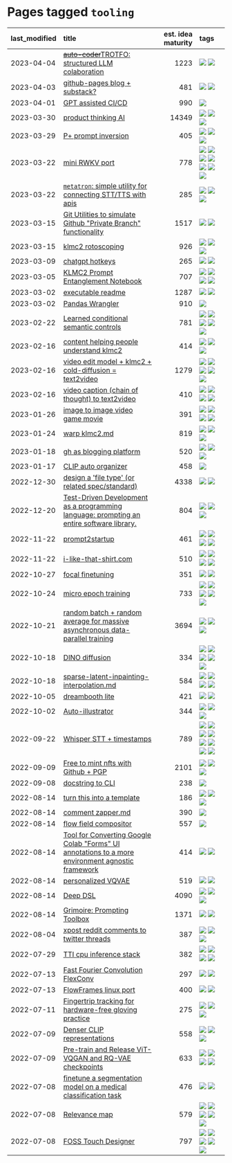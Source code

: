 # Pages tagged `tooling`

|last_modified|title|est. idea maturity|tags
|:---|:---|---:|:---|
|2023-04-04|[~~auto-coder~~TROTFO: structured LLM colaboration](../auto-coder.md)|1223|[![](https://img.shields.io/badge/tag-prompting-708555)](../tags/prompting.md) [![](https://img.shields.io/badge/tag-tooling-e5fa6f)](../tags/tooling.md)|
|2023-04-03|[github-pages blog + substack?](../gh-pages-blog-plus-substack.md)|481|[![](https://img.shields.io/badge/tag-tooling-e5fa6f)](../tags/tooling.md) [![](https://img.shields.io/badge/tag-wip-ab4f55)](../tags/wip.md)|
|2023-04-01|[GPT assisted CI/CD](../gpt_assisted_cicd_workflows.md)|990|[![](https://img.shields.io/badge/tag-tooling-e5fa6f)](../tags/tooling.md)|
|2023-03-30|[product thinking AI](../product_thinking_ai.md)|14349|[![](https://img.shields.io/badge/tag-experimental-c02c21)](../tags/experimental.md) [![](https://img.shields.io/badge/tag-foundation-b25b5)](../tags/foundation.md) [![](https://img.shields.io/badge/tag-tooling-e5fa6f)](../tags/tooling.md)|
|2023-03-29|[P+ prompt inversion](../p_plus_inversion.md)|405|[![](https://img.shields.io/badge/tag-prompting-708555)](../tags/prompting.md) [![](https://img.shields.io/badge/tag-tooling-e5fa6f)](../tags/tooling.md) [![](https://img.shields.io/badge/tag-wip-ab4f55)](../tags/wip.md)|
|2023-03-22|[mini RWKV port](../rust_rwkv.md)|778|[![](https://img.shields.io/badge/tag-RNN-abf295)](../tags/RNN.md) [![](https://img.shields.io/badge/tag-completed-2b6571)](../tags/completed.md) [![](https://img.shields.io/badge/tag-experimental-c02c21)](../tags/experimental.md) [![](https://img.shields.io/badge/tag-ggml-97a75e)](../tags/ggml.md) [![](https://img.shields.io/badge/tag-mobilenet-29349d)](../tags/mobilenet.md) [![](https://img.shields.io/badge/tag-tooling-e5fa6f)](../tags/tooling.md) [![](https://img.shields.io/badge/tag-wip-ab4f55)](../tags/wip.md)|
|2023-03-22|[`metatron`: simple utility for connecting STT/TTS with apis](../metatron.md)|285|[![](https://img.shields.io/badge/tag-accessibility-b7fb0)](../tags/accessibility.md) [![](https://img.shields.io/badge/tag-tooling-e5fa6f)](../tags/tooling.md) [![](https://img.shields.io/badge/tag-wip-ab4f55)](../tags/wip.md)|
|2023-03-15|[Git Utilities to simulate Github "Private Branch" functionality](../git_private_branch_utils.md)|1517|[![](https://img.shields.io/badge/tag-stability-dc62b7)](../tags/stability.md) [![](https://img.shields.io/badge/tag-tooling-e5fa6f)](../tags/tooling.md)|
|2023-03-15|[klmc2 rotoscoping](../klmc2_rotoscoping.md)|926|[![](https://img.shields.io/badge/tag-animation-32f6f2)](../tags/animation.md) [![](https://img.shields.io/badge/tag-experimental-c02c21)](../tags/experimental.md) [![](https://img.shields.io/badge/tag-tooling-e5fa6f)](../tags/tooling.md)|
|2023-03-09|[chatgpt hotkeys](../chatgpt_hotkeys.md)|265|[![](https://img.shields.io/badge/tag-tooling-e5fa6f)](../tags/tooling.md) [![](https://img.shields.io/badge/tag-wip-ab4f55)](../tags/wip.md)|
|2023-03-05|[KLMC2 Prompt Entanglement Notebook](../klmc2-prompt-entanglement.md)|707|[![](https://img.shields.io/badge/tag-meta-3a20e)](../tags/meta.md) [![](https://img.shields.io/badge/tag-prompting-708555)](../tags/prompting.md) [![](https://img.shields.io/badge/tag-tooling-e5fa6f)](../tags/tooling.md) [![](https://img.shields.io/badge/tag-wip-ab4f55)](../tags/wip.md)|
|2023-03-02|[executable readme](../executable_readme.md)|1287|[![](https://img.shields.io/badge/tag-tooling-e5fa6f)](../tags/tooling.md) [![](https://img.shields.io/badge/tag-wip-ab4f55)](../tags/wip.md)|
|2023-03-02|[Pandas Wrangler](../pandas_wrangler.md)|910|[![](https://img.shields.io/badge/tag-tooling-e5fa6f)](../tags/tooling.md)|
|2023-02-22|[Learned conditional semantic controls](../learned-conditional-semantic-controls.md)|781|[![](https://img.shields.io/badge/tag-animation-32f6f2)](../tags/animation.md) [![](https://img.shields.io/badge/tag-colab-d82abc)](../tags/colab.md) [![](https://img.shields.io/badge/tag-experimental-c02c21)](../tags/experimental.md) [![](https://img.shields.io/badge/tag-prompting-708555)](../tags/prompting.md) [![](https://img.shields.io/badge/tag-tooling-e5fa6f)](../tags/tooling.md)|
|2023-02-16|[content helping people understand klmc2](../explaining_klmc2.md)|414|[![](https://img.shields.io/badge/tag-meta-3a20e)](../tags/meta.md) [![](https://img.shields.io/badge/tag-tooling-e5fa6f)](../tags/tooling.md) [![](https://img.shields.io/badge/tag-wip-ab4f55)](../tags/wip.md)|
|2023-02-16|[video edit model + klmc2 + cold-diffusion = text2video](../video-edit-model-over-init-video.md)|1279|[![](https://img.shields.io/badge/tag-animation-32f6f2)](../tags/animation.md) [![](https://img.shields.io/badge/tag-meta-3a20e)](../tags/meta.md) [![](https://img.shields.io/badge/tag-publicgood-4a3565)](../tags/publicgood.md) [![](https://img.shields.io/badge/tag-stability-dc62b7)](../tags/stability.md) [![](https://img.shields.io/badge/tag-tooling-e5fa6f)](../tags/tooling.md)|
|2023-02-16|[video caption (chain of thought) to text2video](../video_caption_transfer.md)|410|[![](https://img.shields.io/badge/tag-animation-32f6f2)](../tags/animation.md) [![](https://img.shields.io/badge/tag-experimental-c02c21)](../tags/experimental.md) [![](https://img.shields.io/badge/tag-prompting-708555)](../tags/prompting.md) [![](https://img.shields.io/badge/tag-tooling-e5fa6f)](../tags/tooling.md)|
|2023-01-26|[image to image video game movie](../img2img_video_game_movie.md)|391|[![](https://img.shields.io/badge/tag-animation-32f6f2)](../tags/animation.md) [![](https://img.shields.io/badge/tag-prompting-708555)](../tags/prompting.md) [![](https://img.shields.io/badge/tag-tooling-e5fa6f)](../tags/tooling.md) [![](https://img.shields.io/badge/tag-wip-ab4f55)](../tags/wip.md)|
|2023-01-24|[warp klmc2.md](../warp_klmc2.md)|819|[![](https://img.shields.io/badge/tag-animation-32f6f2)](../tags/animation.md) [![](https://img.shields.io/badge/tag-tooling-e5fa6f)](../tags/tooling.md) [![](https://img.shields.io/badge/tag-wip-ab4f55)](../tags/wip.md)|
|2023-01-18|[gh as blogging platform](../gh_as_blogging_platform.md)|520|[![](https://img.shields.io/badge/tag-publication-da139a)](../tags/publication.md) [![](https://img.shields.io/badge/tag-tooling-e5fa6f)](../tags/tooling.md) [![](https://img.shields.io/badge/tag-wip-ab4f55)](../tags/wip.md)|
|2023-01-17|[CLIP auto organizer](../clip_auto_organizer.md)|458|[![](https://img.shields.io/badge/tag-tooling-e5fa6f)](../tags/tooling.md)|
|2022-12-30|[design a 'file type' (or related spec/standard)](../filetype-for-ai-art-and-animation.md)|4338|[![](https://img.shields.io/badge/tag-animation-32f6f2)](../tags/animation.md) [![](https://img.shields.io/badge/tag-tooling-e5fa6f)](../tags/tooling.md)|
|2022-12-20|[Test-Driven Development as a programming language: prompting an entire software library.](../tdd_is_2_op.md)|804|[![](https://img.shields.io/badge/tag-experimental-c02c21)](../tags/experimental.md) [![](https://img.shields.io/badge/tag-prompting-708555)](../tags/prompting.md) [![](https://img.shields.io/badge/tag-tooling-e5fa6f)](../tags/tooling.md)|
|2022-11-22|[prompt2startup](../prompt2startup.md)|461|[![](https://img.shields.io/badge/tag-animation-32f6f2)](../tags/animation.md) [![](https://img.shields.io/badge/tag-experimental-c02c21)](../tags/experimental.md) [![](https://img.shields.io/badge/tag-prompting-708555)](../tags/prompting.md) [![](https://img.shields.io/badge/tag-tooling-e5fa6f)](../tags/tooling.md)|
|2022-11-22|[i-like-that-shirt.com](../ilikethatshirt.com.md)|510|[![](https://img.shields.io/badge/tag-accessibility-b7fb0)](../tags/accessibility.md) [![](https://img.shields.io/badge/tag-completed-2b6571)](../tags/completed.md) [![](https://img.shields.io/badge/tag-publicgood-4a3565)](../tags/publicgood.md) [![](https://img.shields.io/badge/tag-tooling-e5fa6f)](../tags/tooling.md)|
|2022-10-27|[focal finetuning](../focal_finetuning.md)|351|[![](https://img.shields.io/badge/tag-tooling-e5fa6f)](../tags/tooling.md) [![](https://img.shields.io/badge/tag-wip-ab4f55)](../tags/wip.md)|
|2022-10-24|[micro epoch training](../micro-epoch.md)|733|[![](https://img.shields.io/badge/tag-augmentation-ea1833)](../tags/augmentation.md) [![](https://img.shields.io/badge/tag-dataset-f53bfe)](../tags/dataset.md) [![](https://img.shields.io/badge/tag-heuristics-f14da)](../tags/heuristics.md) [![](https://img.shields.io/badge/tag-tooling-e5fa6f)](../tags/tooling.md) [![](https://img.shields.io/badge/tag-training-fecb83)](../tags/training.md)|
|2022-10-21|[random batch + random average for massive asynchronous data-parallel training](../async-evolutionary-ddp.md)|3694|[![](https://img.shields.io/badge/tag-experimental-c02c21)](../tags/experimental.md) [![](https://img.shields.io/badge/tag-foundation-b25b5)](../tags/foundation.md) [![](https://img.shields.io/badge/tag-tooling-e5fa6f)](../tags/tooling.md)|
|2022-10-18|[DINO diffusion](../DINO-diffusion.md)|334|[![](https://img.shields.io/badge/tag-completed-2b6571)](../tags/completed.md) [![](https://img.shields.io/badge/tag-experimental-c02c21)](../tags/experimental.md) [![](https://img.shields.io/badge/tag-nerf-acaf3f)](../tags/nerf.md) [![](https://img.shields.io/badge/tag-tooling-e5fa6f)](../tags/tooling.md) [![](https://img.shields.io/badge/tag-wip-ab4f55)](../tags/wip.md)|
|2022-10-18|[sparse-latent-inpainting-interpolation.md](../sparse-latent-inpainting-interpolation.md)|584|[![](https://img.shields.io/badge/tag-animation-32f6f2)](../tags/animation.md) [![](https://img.shields.io/badge/tag-prompting-708555)](../tags/prompting.md) [![](https://img.shields.io/badge/tag-tooling-e5fa6f)](../tags/tooling.md) [![](https://img.shields.io/badge/tag-wip-ab4f55)](../tags/wip.md)|
|2022-10-05|[dreambooth lite](../dreambooth-lite.md)|421|[![](https://img.shields.io/badge/tag-experimental-c02c21)](../tags/experimental.md) [![](https://img.shields.io/badge/tag-tooling-e5fa6f)](../tags/tooling.md)|
|2022-10-02|[Auto-illustrator](../auto-illustrator.md)|344|[![](https://img.shields.io/badge/tag-completed-2b6571)](../tags/completed.md) [![](https://img.shields.io/badge/tag-prompting-708555)](../tags/prompting.md) [![](https://img.shields.io/badge/tag-tooling-e5fa6f)](../tags/tooling.md)|
|2022-09-22|[Whisper STT + timestamps](../whisper-stt-plus-timestamps.md)|789|[![](https://img.shields.io/badge/tag-colab-d82abc)](../tags/colab.md) [![](https://img.shields.io/badge/tag-dataset-f53bfe)](../tags/dataset.md) [![](https://img.shields.io/badge/tag-experimental-c02c21)](../tags/experimental.md) [![](https://img.shields.io/badge/tag-meta-3a20e)](../tags/meta.md) [![](https://img.shields.io/badge/tag-prompting-708555)](../tags/prompting.md) [![](https://img.shields.io/badge/tag-publicgood-4a3565)](../tags/publicgood.md) [![](https://img.shields.io/badge/tag-stability-dc62b7)](../tags/stability.md) [![](https://img.shields.io/badge/tag-tooling-e5fa6f)](../tags/tooling.md)|
|2022-09-09|[Free to mint nfts with Github + PGP](../free-to-mint-nfts_git_plus_pgp.md)|2101|[![](https://img.shields.io/badge/tag-publicgood-4a3565)](../tags/publicgood.md) [![](https://img.shields.io/badge/tag-tooling-e5fa6f)](../tags/tooling.md) [![](https://img.shields.io/badge/tag-wip-ab4f55)](../tags/wip.md)|
|2022-09-08|[docstring to CLI](../docstring-to-cli.md)|238|[![](https://img.shields.io/badge/tag-tooling-e5fa6f)](../tags/tooling.md)|
|2022-08-14|[turn this into a template](../benchwarmers-template.md)|186|[![](https://img.shields.io/badge/tag-meta-3a20e)](../tags/meta.md) [![](https://img.shields.io/badge/tag-tooling-e5fa6f)](../tags/tooling.md) [![](https://img.shields.io/badge/tag-wip-ab4f55)](../tags/wip.md)|
|2022-08-14|[comment zapper.md](../comment-zapper.md)|390|[![](https://img.shields.io/badge/tag-tooling-e5fa6f)](../tags/tooling.md)|
|2022-08-14|[flow field compositor](../flow-field-compositor.md)|557|[![](https://img.shields.io/badge/tag-tooling-e5fa6f)](../tags/tooling.md)|
|2022-08-14|[Tool for Converting Google Colab "Forms" UI annotations to a more environment agnostic framework](../colab-ui-converter.md)|414|[![](https://img.shields.io/badge/tag-colab-d82abc)](../tags/colab.md) [![](https://img.shields.io/badge/tag-tooling-e5fa6f)](../tags/tooling.md)|
|2022-08-14|[personalized VQVAE](../personalized-vqvae.md)|519|[![](https://img.shields.io/badge/tag-experimental-c02c21)](../tags/experimental.md) [![](https://img.shields.io/badge/tag-tooling-e5fa6f)](../tags/tooling.md)|
|2022-08-14|[Deep DSL](../multistage-unsupervised-deep-DSL-learning-from-prompts-data.md)|4090|[![](https://img.shields.io/badge/tag-experimental-c02c21)](../tags/experimental.md) [![](https://img.shields.io/badge/tag-prompting-708555)](../tags/prompting.md) [![](https://img.shields.io/badge/tag-tooling-e5fa6f)](../tags/tooling.md)|
|2022-08-14|[Grimoire: Prompting Toolbox](../grimoire.md)|1371|[![](https://img.shields.io/badge/tag-prompting-708555)](../tags/prompting.md) [![](https://img.shields.io/badge/tag-tooling-e5fa6f)](../tags/tooling.md)|
|2022-08-04|[xpost reddit comments to twitter threads](../reddit2twitter.md)|387|[![](https://img.shields.io/badge/tag-experimental-c02c21)](../tags/experimental.md) [![](https://img.shields.io/badge/tag-publicgood-4a3565)](../tags/publicgood.md) [![](https://img.shields.io/badge/tag-tooling-e5fa6f)](../tags/tooling.md)|
|2022-07-29|[TTI cpu inference stack](../TTI-cpu-inference-stack.md)|382|[![](https://img.shields.io/badge/tag-accessibility-b7fb0)](../tags/accessibility.md) [![](https://img.shields.io/badge/tag-stability-dc62b7)](../tags/stability.md) [![](https://img.shields.io/badge/tag-tooling-e5fa6f)](../tags/tooling.md) [![](https://img.shields.io/badge/tag-wip-ab4f55)](../tags/wip.md)|
|2022-07-13|[Fast Fourier Convolution FlexConv](../FFC-Flexconv.md)|297|[![](https://img.shields.io/badge/tag-experimental-c02c21)](../tags/experimental.md) [![](https://img.shields.io/badge/tag-tooling-e5fa6f)](../tags/tooling.md)|
|2022-07-13|[FlowFrames linux port](../flowframes-linux-port.md)|400|[![](https://img.shields.io/badge/tag-tooling-e5fa6f)](../tags/tooling.md) [![](https://img.shields.io/badge/tag-wip-ab4f55)](../tags/wip.md)|
|2022-07-11|[Fingertrip tracking for hardware-free gloving practice](../fingertrip_tracking_for_hardware_free_gloveing_practice.md)|275|[![](https://img.shields.io/badge/tag-experimental-c02c21)](../tags/experimental.md) [![](https://img.shields.io/badge/tag-tooling-e5fa6f)](../tags/tooling.md) [![](https://img.shields.io/badge/tag-wip-ab4f55)](../tags/wip.md)|
|2022-07-09|[Denser CLIP representations](../denser-CLIP.md)|558|[![](https://img.shields.io/badge/tag-experimental-c02c21)](../tags/experimental.md) [![](https://img.shields.io/badge/tag-tooling-e5fa6f)](../tags/tooling.md) [![](https://img.shields.io/badge/tag-wip-ab4f55)](../tags/wip.md)|
|2022-07-09|[Pre-train and Release ViT-VQGAN and RQ-VAE checkpoints](../pretrained_vit-vqgan_checkpoints.md)|633|[![](https://img.shields.io/badge/tag-completed-2b6571)](../tags/completed.md) [![](https://img.shields.io/badge/tag-dataset-f53bfe)](../tags/dataset.md) [![](https://img.shields.io/badge/tag-prompting-708555)](../tags/prompting.md) [![](https://img.shields.io/badge/tag-tooling-e5fa6f)](../tags/tooling.md)|
|2022-07-08|[finetune a segmentation model on a medical classification task](../finetune_a_segmentation_model_on_a_medical_classification_task.md)|476|[![](https://img.shields.io/badge/tag-experimental-c02c21)](../tags/experimental.md) [![](https://img.shields.io/badge/tag-tooling-e5fa6f)](../tags/tooling.md)|
|2022-07-08|[Relevance map](../Relevance_map.md)|579|[![](https://img.shields.io/badge/tag-meta-3a20e)](../tags/meta.md) [![](https://img.shields.io/badge/tag-prompting-708555)](../tags/prompting.md) [![](https://img.shields.io/badge/tag-publication-da139a)](../tags/publication.md) [![](https://img.shields.io/badge/tag-stability-dc62b7)](../tags/stability.md) [![](https://img.shields.io/badge/tag-tooling-e5fa6f)](../tags/tooling.md)|
|2022-07-08|[FOSS Touch Designer](../FOSS_touch_designer.md)|797|[![](https://img.shields.io/badge/tag-alignment-6a156e)](../tags/alignment.md) [![](https://img.shields.io/badge/tag-animation-32f6f2)](../tags/animation.md) [![](https://img.shields.io/badge/tag-publicgood-4a3565)](../tags/publicgood.md) [![](https://img.shields.io/badge/tag-tooling-e5fa6f)](../tags/tooling.md) [![](https://img.shields.io/badge/tag-wip-ab4f55)](../tags/wip.md)|
